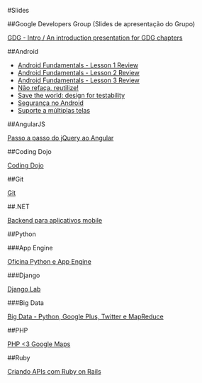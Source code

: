 #Slides

##Google Developers Group (Slides de apresentação do Grupo)

[GDG - Intro / An introduction presentation for GDG chapters](https://github.com/erickmendonca/gdg-intro)

##Android

* [Android Fundamentals - Lesson 1 Review](https://speakerdeck.com/gdgaracaju/android-fundamentals-lesson-1-review)
* [Android Fundamentals - Lesson 2 Review](https://speakerdeck.com/gdgaracaju/android-fundamentals-lesson-2-review)
* [Android Fundamentals - Lesson 3 Review](https://speakerdeck.com/gdgaracaju/android-fundamentals-lesson-3-review)
* [Não refaça, reutilize!](https://speakerdeck.com/gdgaracaju/nao-refaca-reutilize)
* [Save the world: design for testability](https://speakerdeck.com/gdgaracaju/save-the-world-design-for-testability)
* [Segurança no Android](https://speakerdeck.com/gdgaracaju/seguranca-no-android)
* [Suporte a múltiplas telas](https://speakerdeck.com/gdgaracaju/suporte-multiplas-telas-no-android)

##AngularJS

[Passo a passo do jQuery ao Angular](http://cironunes.com/jquery-to-angular/)

##Coding Dojo

[Coding Dojo](https://speakerdeck.com/erickmendonca/coding-dojo)

##Git

[Git](https://speakerdeck.com/gdgaracaju/git)

##.NET

[Backend para aplicativos mobile](https://speakerdeck.com/gdgaracaju/backend-para-aplicativos-mobile)

##Python

###App Engine

[Oficina Python e App Engine](https://speakerdeck.com/rodrigoamaral/oficina-python-e-google-app-engine)

###Django

[Django Lab](https://github.com/GDGAracaju/gdg-django-lab)

###Big Data

[Big Data - Python, Google Plus, Twitter e MapReduce](https://speakerdeck.com/erickmendonca/big-data-google-plus-python-e-map-reduce)

##PHP

[PHP <3 Google Maps](https://speakerdeck.com/malukenho/php-3-google-maps)

##Ruby

[Criando APIs com Ruby on Rails](https://speakerdeck.com/gdgaracaju/criando-api-com-ruby-on-rails)